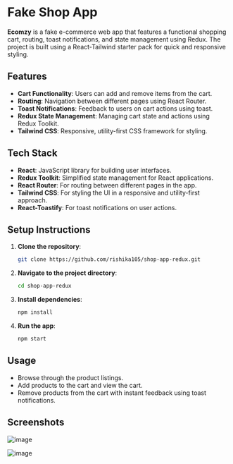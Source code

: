 
# Fake Shop App

**Ecomzy** is a fake e-commerce web app that features a functional shopping cart, routing, toast notifications, and state management using Redux. The project is built using a React-Tailwind starter pack for quick and responsive styling.

## Features

- **Cart Functionality**: Users can add and remove items from the cart.
- **Routing**: Navigation between different pages using React Router.
- **Toast Notifications**: Feedback to users on cart actions using toast.
- **Redux State Management**: Managing cart state and actions using Redux Toolkit.
- **Tailwind CSS**: Responsive, utility-first CSS framework for styling.

## Tech Stack

- **React**: JavaScript library for building user interfaces.
- **Redux Toolkit**: Simplified state management for React applications.
- **React Router**: For routing between different pages in the app.
- **Tailwind CSS**: For styling the UI in a responsive and utility-first approach.
- **React-Toastify**: For toast notifications on user actions.

## Setup Instructions

1. **Clone the repository**:
   ```bash
   git clone https://github.com/rishika105/shop-app-redux.git
   ```

2. **Navigate to the project directory**:
   ```bash
   cd shop-app-redux
   ```

3. **Install dependencies**:
   ```bash
   npm install
   ```

4. **Run the app**:
   ```bash
   npm start
   ```

## Usage

- Browse through the product listings.
- Add products to the cart and view the cart.
- Remove products from the cart with instant feedback using toast notifications.

## Screenshots
![image](https://github.com/user-attachments/assets/3b6e11df-14bf-42ca-9611-a8f93d2740cd)

![image](https://github.com/user-attachments/assets/d9d09c8c-8d5f-4689-9deb-f504aa4b8b71)



